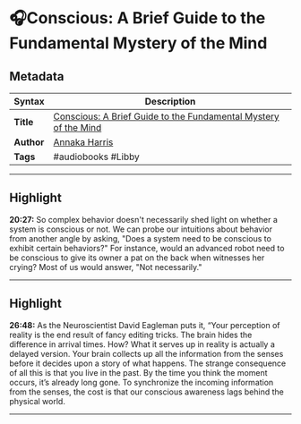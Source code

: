 # 🎧Conscious: A Brief Guide to the Fundamental Mystery of the Mind

## Metadata

| Syntax | Description |
| ---------- | ---------- |
| **Title** | [Conscious: A Brief Guide to the Fundamental Mystery of the Mind](https://www.amazon.com/Conscious-Annaka-Harris-audiobook/dp/B07Q585SJW/ref=tmm_aud_swatch_0?_encoding=UTF8&qid=&sr=) |
| **Author** | [Annaka Harris](https://www.amazon.com/s/ref=dp_byline_sr_audible_1?ie=UTF8&search-alias=audible&field-keywords=Annaka+Harris) |
| **Tags** | #audiobooks #Libby |

---

## Highlight

**20:27:** So complex behavior doesn't necessarily shed light on whether a system is conscious or not. We can probe our intuitions about behavior from another angle by asking, "Does a system need to be conscious to exhibit certain behaviors?" For instance, would an advanced robot need to be conscious to give its owner a pat on the back when witnesses her crying? Most of us would answer, "Not necessarily."

---

## Highlight

**26:48:** As the Neuroscientist David Eagleman puts it, “Your perception of reality is the end result of fancy editing tricks. The brain hides the difference in arrival times. How? What it serves up in reality is actually a delayed version. Your brain collects up all the information from the senses before it decides upon a story of what happens. The strange consequence of all this is that you live in the past. By the time you think the moment occurs, it’s already long gone. To synchronize the incoming information from the senses, the cost is that our conscious awareness lags behind the physical world.

---

